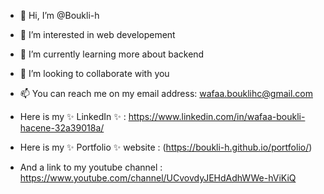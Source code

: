 - 👋 Hi, I’m @Boukli-h
- 👀 I’m interested in web developement
- 🌱 I’m currently learning more about backend
- 💞️ I’m looking to collaborate with you
- 📫 You can reach me on my email address: wafaa.bouklihc@gmail.com


- Here is my ✨ LinkedIn ✨ : 
  https://www.linkedin.com/in/wafaa-boukli-hacene-32a39018a/
- Here is my ✨ Portfolio ✨ website : 
  (https://boukli-h.github.io/portfolio/)
- And a link to my youtube channel : 
  https://www.youtube.com/channel/UCvovdyJEHdAdhWWe-hViKiQ

